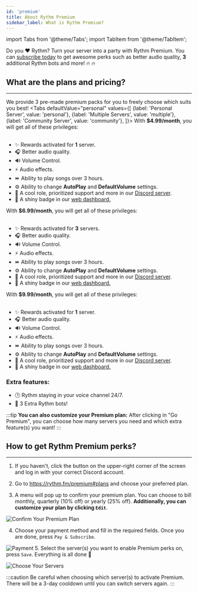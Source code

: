 ```yaml
---
id: 'premium'
title: About Rythm Premium
sidebar_label: What is Rythm Premium?
---
```


import Tabs from '@theme/Tabs';
import TabItem from '@theme/TabItem';

Do you ❤️ Rythm? Turn your server into a party with Rythm Premium. You can [subscribe today](https://rythm.fm/premium) to get awesome perks such as better audio quality, **3** additional Rythm bots and more! 🔥 🔥
## What are the plans and pricing?
---
We provide 3 pre-made premium packs for you to freely choose which suits you best!
<Tabs
  defaultValue="personal"
  values={[
    {label: 'Personal Server', value: 'personal'},
    {label: 'Multiple Servers', value: 'multiple'},
    {label: 'Community Server', value: 'community'},
  ]}>
  <TabItem value="personal">With <b>$4.99/month</b>, you will get all of these privileges:<br/><br/>
    <ul>
      <li>✨ Rewards activated for <b>1</b> server.</li>
      <li>🎧 Better audio quality.</li>
      <li>🔊 Volume Control.</li>
      <li>⚡ Audio effects.</li>
      <li>⏩ Ability to play songs over 3 hours.</li>
      <li>⚙️ Ability to change <b>AutoPlay</b> and <b>DefaultVolume</b> settings.</li>
      <li>🌠 A cool role, prioritized support and more in our <a href="https://rythm.fm/support">Discord server</a>.</li>
      <li>🏅 A shiny badge in our <a href="https://rythm.fm/app">web dashboard.</a></li>
    </ul>
  </TabItem>

  <TabItem value="multiple">With <b>$6.99/month</b>, you will get all of these privileges:<br/><br/>
    <ul>
      <li>✨ Rewards activated for <b>3</b> servers.</li>
      <li>🎧 Better audio quality.</li>
      <li>🔊 Volume Control.</li>
      <li>⚡ Audio effects.</li>
      <li>⏩ Ability to play songs over 3 hours.</li>
      <li>⚙️ Ability to change <b>AutoPlay</b> and <b>DefaultVolume</b> settings.</li>
      <li>🌠 A cool role, prioritized support and more in our <a href="https://rythm.fm/support">Discord server</a>.</li>
      <li>🏅 A shiny badge in our <a href="https://rythm.fm/app">web dashboard.</a></li>
    </ul>
  </TabItem>

  <TabItem value="community">With <b>$9.99/month</b>, you will get all of these privileges:<br/><br/>
    <ul>
      <li>✨ Rewards activated for <b>1</b> server.</li>
      <li>🎧 Better audio quality.</li>
      <li>🔊 Volume Control.</li>
      <li>⚡ Audio effects.</li>
      <li>⏩ Ability to play songs over 3 hours.</li>
      <li>⚙️ Ability to change <b>AutoPlay</b> and <b>DefaultVolume</b> settings.</li>
      <li>🌠 A cool role, prioritized support and more in our <a href="https://rythm.fm/support">Discord server</a>.</li>
      <li>🏅 A shiny badge in our <a href="https://rythm.fm/app">web dashboard.</a></li>
    </ul>
    <h3>Extra features:</h3>
    <ul>
      <li>🕒 Rythm staying in your voice channel 24/7.</li>
      <li>🎀 3 Extra Rythm bots!</li>
    </ul>
  </TabItem>
</Tabs>

:::tip
**You can also customize your Premium plan:** After clicking in "Go Premium", you can choose how many servers you need and which extra feature(s) you want!
:::
## How to get Rythm Premium perks?
---
1. If you haven't, click the button on the upper-right corner of the screen and log in with your correct Discord account.

1. Go to https://rythm.fm/premium#plans and choose your preferred plan.

3. A menu will pop up to confirm your premium plan. You can choose to bill monthly, quarterly (10% off) or yearly (25% off). **Additionally, you can customize your plan by clicking `Edit`**.

  ![Confirm Your Premium Plan](/img/docs/premium/confirm-plan.png)

4. Choose your payment method and fill in the required fields. Once you are done, press `Pay & Subscribe`.

  ![Payment](/img/docs/premium/payment.png)
5. Select the server(s) you want to enable Premium perks on, press `Save`. Everything is all done 🎉

  ![Choose Your Servers](/img/docs/premium/choose-servers.png)

:::caution
Be careful when choosing which server(s) to activate Premium. There will be a 3-day cooldown until you can switch servers again.
:::
